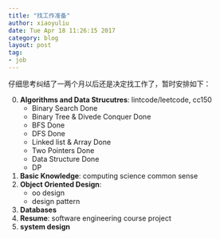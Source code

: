 ```yaml
---
title: "找工作准备"
author: xiaoyuliu
date: Tue Apr 18 11:26:15 2017
category: blog
layout: post
tag:
- job
---
```


仔细思考纠结了一两个月以后还是决定找工作了，暂时安排如下：

0. **Algorithms and Data Strucutres**: lintcode/leetcode, cc150
    - Binary Search <span class="evidence">Done</span>
    - Binary Tree & Divede Conquer <span class="evidence">Done</span>
    - BFS <span class="evidence">Done</span>
    - DFS <span class="evidence">Done</span>
    - Linked list & Array <span class="evidence">Done</span>
    - Two Pointers <span class="evidence">Done</span>
    - Data Structure <span class="evidence">Done</span>
    - DP
1. **Basic Knowledge**: computing science common sense
2. **Object Oriented Design**: 
    - oo design
    - design pattern
3. **Databases**
4. **Resume**: software engineering course project
5. **system design**